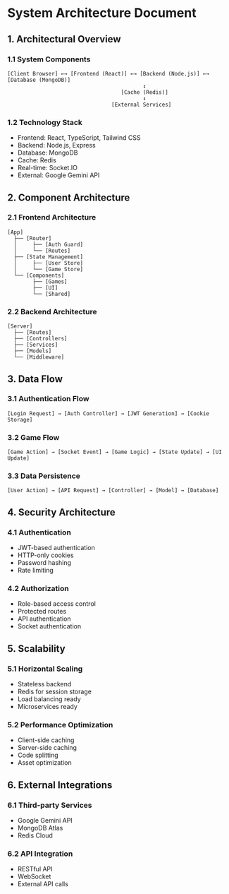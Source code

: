 # System Architecture Document

## 1. Architectural Overview

### 1.1 System Components
```
[Client Browser] ←→ [Frontend (React)] ←→ [Backend (Node.js)] ←→ [Database (MongoDB)]
                                           ↕
                                    [Cache (Redis)]
                                           ↕
                                 [External Services]
```

### 1.2 Technology Stack
- Frontend: React, TypeScript, Tailwind CSS
- Backend: Node.js, Express
- Database: MongoDB
- Cache: Redis
- Real-time: Socket.IO
- External: Google Gemini API

## 2. Component Architecture

### 2.1 Frontend Architecture
```
[App]
  ├── [Router]
  │     ├── [Auth Guard]
  │     └── [Routes]
  ├── [State Management]
  │     ├── [User Store]
  │     └── [Game Store]
  └── [Components]
        ├── [Games]
        ├── [UI]
        └── [Shared]
```

### 2.2 Backend Architecture
```
[Server]
  ├── [Routes]
  ├── [Controllers]
  ├── [Services]
  ├── [Models]
  └── [Middleware]
```

## 3. Data Flow

### 3.1 Authentication Flow
```
[Login Request] → [Auth Controller] → [JWT Generation] → [Cookie Storage]
```

### 3.2 Game Flow
```
[Game Action] → [Socket Event] → [Game Logic] → [State Update] → [UI Update]
```

### 3.3 Data Persistence
```
[User Action] → [API Request] → [Controller] → [Model] → [Database]
```

## 4. Security Architecture

### 4.1 Authentication
- JWT-based authentication
- HTTP-only cookies
- Password hashing
- Rate limiting

### 4.2 Authorization
- Role-based access control
- Protected routes
- API authentication
- Socket authentication

## 5. Scalability

### 5.1 Horizontal Scaling
- Stateless backend
- Redis for session storage
- Load balancing ready
- Microservices ready

### 5.2 Performance Optimization
- Client-side caching
- Server-side caching
- Code splitting
- Asset optimization

## 6. External Integrations

### 6.1 Third-party Services
- Google Gemini API
- MongoDB Atlas
- Redis Cloud

### 6.2 API Integration
- RESTful API
- WebSocket
- External API calls